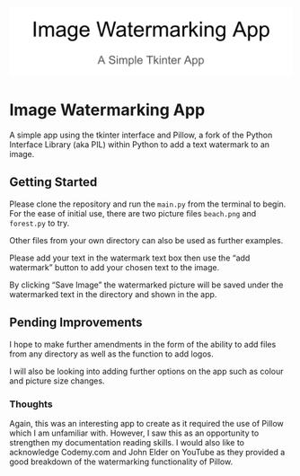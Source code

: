 ![Image Watermarking App banner](IWA_banner.png)
 
# Image Watermarking App
 
A simple app using the tkinter interface and Pillow, a fork of the Python Interface Library (aka PIL) within Python to add a text watermark to an image.
 
## Getting Started
 
Please clone the repository and run the `main.py` from the terminal to begin.
For the ease of initial use, there are two picture files `beach.png` and `forest.py` to try.
 
Other files from your own directory can also be used as further examples.
 
Please add your text in the watermark text box then use the “add watermark” button to add your chosen text to the image. 
 
By clicking “Save Image” the watermarked picture will be saved under the watermarked text in the directory and shown in the app. 
 
## Pending Improvements
 
I hope to make further amendments in the form of the ability to add files from any directory as well as the function to add logos.
 
I will also be looking into adding further options on the app such as colour and picture size changes. 
 
### Thoughts
 
Again, this was an interesting app to create as it required the use of Pillow which I am unfamiliar with. However, I saw this as an opportunity to strengthen my documentation reading skills. I would also like to acknowledge Codemy.com and John Elder on YouTube as they provided a good breakdown of the watermarking functionality of Pillow.
